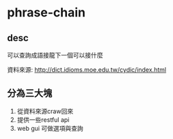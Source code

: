 phrase-chain
===

desc
---

可以查詢成語接龍下一個可以接什麼

資料來源: http://dict.idioms.moe.edu.tw/cydic/index.html

分為三大塊
---

1. 從資料來源craw回來
2. 提供一些restful api
3. web gui 可做選項與查詢
